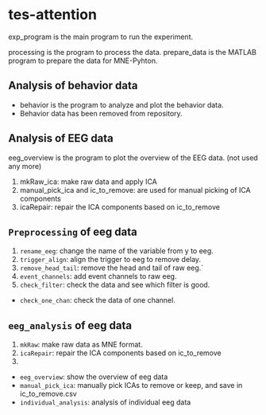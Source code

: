 # tes-attention

exp_program is the main program to run the experiment.

processing is the program to process the data.
prepare_data is the MATLAB program to prepare the data for MNE-Pyhton.

## Analysis of behavior data
- behavior is the program to analyze and plot the behavior data.
- Behavior data has been removed from repository.

## Analysis of EEG data
eeg_overview is the program to plot the overview of the EEG data. (not used any more)
1. mkRaw_ica: make raw data and apply ICA
2. manual_pick_ica and ic_to_remove: are used for manual picking of ICA components
3. icaRepair: repair the ICA components based on ic_to_remove

## `Preprocessing` of eeg data
1. `rename_eeg`: change the name of the variable from y to eeg.
2. `trigger_align`: align the trigger to eeg to remove delay.
3. `remove_head_tail`: remove the head and tail of raw eeg.`
4. `event_channels`: add event channels to raw eeg.
5. `check_filter`: check the data and see which filter is good.
- `check_one_chan`: check the data of one channel.

## `eeg_analysis` of eeg data
1. `mkRaw`: make raw data as MNE format.
2. `icaRepair`: repair the ICA components based on ic_to_remove
3. 

- `eeg_overview`: show the overview of eeg data
- `manual_pick_ica`: manually pick ICAs to remove or keep, and save in ic_to_remove.csv
- `individual_analysis`: analysis of individual eeg data


